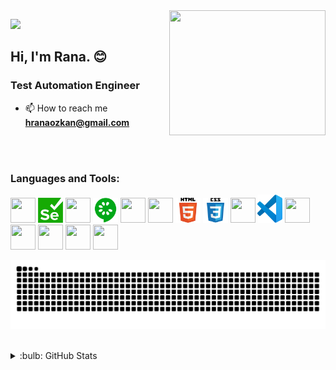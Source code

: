 <img src="https://camo.githubusercontent.com/f7d7328af6a0ad1cad4f9a718ea31950c57799fa4598d14de9d11925fadd84b3/68747470733a2f2f6d69726f2e6d656469756d2e636f6d2f6d61782f3837352f302a4b32574c4d5445784c79696461374f522e676966" align ='right' width ="250" height ="200" />

![](https://komarev.com/ghpvc/?username=RanaOzkan&color=green)

## Hi, I'm Rana. :blush:

### Test Automation Engineer

- 📫 How to reach me **hranaozkan@gmail.com**

<br />
<br />

<h3 align="left">Languages and Tools:</h3>

<code><a href="https://www.java.com/" target="_blank"><img width="40" height="40" src="https://encrypted-tbn1.gstatic.com/images?q=tbn:ANd9GcSiG7ysHPAzbkPXL922-czsbQn8he7izLzhRmkUdq9P_ZiGbwzF"></a></code>
<code><a href="https://www.selenium.dev/" target="_blank"><img height="40" src="https://raw.githubusercontent.com/github/explore/5b3600551e122a3277c2c5368af2ad5725ffa9a1/topics/selenium/selenium.png"></a></code>
<code><a href="https://testng.org/doc/" target="_blank"><img width="40" height="40" src="https://camo.githubusercontent.com/c2ee76a6a7c7a90255d20239a45e72a3cd9e13e865de3189cb16c473d2e356f0/68747470733a2f2f626c6f67732e70657266696369656e742e636f6d2f66696c65732f323031342f30382f546573744e472e706e67"></a></code>
<code><a href="https://cucumber.io/" target="_blank"><img width="40" height="40" src="https://github.com/devicons/devicon/blob/master/icons/cucumber/cucumber-plain.svg"></a></code>
<code><a href="https://www.api.com" target="_blank"><img width="40" height="40" src="https://www.kindpng.com/picc/m/18-187491_api-transparent-logo-hd-png-download.png"></a></code>
<code><a href="https://swagger.io/" target="_blank"><img width="40" height="40" src="https://avatars.githubusercontent.com/u/7658037?v=4&s=400"></a></code>
<code><a href="https://www.w3schools.com/html/" target="_blank"><img width="40" height="40" src="https://raw.githubusercontent.com/github/explore/5b3600551e122a3277c2c5368af2ad5725ffa9a1/topics/html/html.png"></a></code>
<code><a target="_blank"><img width="40" height="40" src="https://raw.githubusercontent.com/devicons/devicon/master/icons/css3/css3-original-wordmark.svg"></a></code>
<code><a href="https://www.jetbrains.com/idea/features/" target="_blank"><img width="40" height="40" src="https://encrypted-tbn0.gstatic.com/images?q=tbn:ANd9GcQ4cCfK2NyfXFNyCgBMb03C9GEZTNhH4_ABq8EOyVsuGDA27f3K"></a></code>
<code><a href="https://code.visualstudio.com/" target="_blank"><img width="40" height="45" src="https://raw.githubusercontent.com/github/explore/80688e429a7d4ef2fca1e82350fe8e3517d3494d/topics/visual-studio-code/visual-studio-code.png"></a></code>
<code><a target="_blank"><img width="40" height="40" src="https://www.ecobit.nl/portal-content-website/koppelingen/jira%20software.png"></a></code>
<code><a href="https://postman.com" target="_blank"><img width="40" height="40" src="https://www.vectorlogo.zone/logos/getpostman/getpostman-icon.svg"></a></code>
<code><a target="_blank"><img width="40" height="40" src="https://e7.pngegg.com/pngimages/372/674/png-clipart-appium-test-automation-software-testing-selenium-calabash-purple-violet-thumbnail.png"></a></code>
<code><a target="_blank"><img width="40" height="40" src="https://www.vectorlogo.zone/logos/git-scm/git-scm-ar21.svg"></a></code>
<code><a href="https://github.com/RanaOzkan" target="_blank"><img width="40" height="40" src="https://www.vectorlogo.zone/logos/github/github-ar21.svg"></a></code>

[vscode]: https://code.visualstudio.com/
[java]: https://www.java.com/
[selenium]: https://www.selenium.dev/
[sql]: https://www.w3schools.com/sql/
[html]: https://www.w3schools.com/html/
[github]: https://github.com/RanaOzkan
[cucumber]: https://cucumber.io/
[intellij]: https://www.jetbrains.com/idea/download/#section=windows
[testng]: https://testng.org/doc/

![](https://github.com/BEPb/BEPb/raw/output/github-contribution-grid-snake.svg)

<br />

<details>
 <summary>:bulb: GitHub Stats</summary>
<img src ="https://github-readme-stats.vercel.app/api?username=RanaOzkan&theme=radical">

</deatails>

<br />

<details>
 <summary>:bulb: Most Use Languages</summary>
<img src ="https://github-readme-stats.vercel.app/api/top-langs/?username=RanaOzkan&layout=compact">

</deatails>
